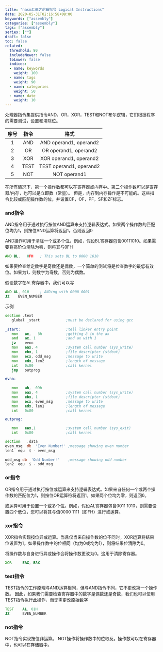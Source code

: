 ```yaml
---
title: "nasm汇编之逻辑指令 Logical Instructions"
date: 2020-05-31T02:16:58+08:00
keywords: ["assembly"]
categories: ["assembly"]
tags: ["assembly"]
series: [""]
draft: false
toc: false
related:
  threshold: 80
  includeNewer: false
  toLower: false
  indices:
  - name: keywords
    weight: 100
  - name: tags
    weight: 90
  - name: categories
    weight: 50
  - name: date
    weight: 10
---
```

处理器指令集提供指令AND，OR，XOR，TEST和NOT布尔逻辑，它们根据程序的需要测试，设置和清除位。

|序号| 指令 | 格式 |
|:---:|:---:|:---:|
|1|	AND|	AND operand1, operand2|
|2|	OR|	OR operand1, operand2|
|3|	XOR|	XOR operand1, operand2|
|4|	TEST|	TEST operand1, operand2|
|5|	NOT|	NOT operand1|
在所有情况下，第一个操作数都可以在寄存器或内存中。第二个操作数可以是寄存器/内存，也可以是立即数（常量）。
但是，内存到内存操作是不可能的。这些指令比较或匹配操作数的位，并设置CF，OF，PF，SF和ZF标志。


### and指令
AND指令用于通过执行按位AND运算来支持逻辑表达式。如果两个操作数的匹配位均为1，则按位AND运算将返回1，否则返回0

AND操作可用于清除一个或多个位。例如，假设BL寄存器包含00111010。如果需要将高阶位清除为零，则将其与0FH
```asm
AND	BL,   0FH   ; This sets BL to 0000 1010
```
如果要检查给定数字是奇数还是偶数，一个简单的测试将是检查数字的最低有效位。如果为1，则数字为奇数，否则为偶数。

假设数字在AL寄存器中，我们可以写
```asm
AND	AL, 01H     ; ANDing with 0000 0001
JZ    EVEN_NUMBER
```
示例
```asm
section .text
   global _start            ;must be declared for using gcc
	
_start:                     ;tell linker entry point
   mov   ax,   8h           ;getting 8 in the ax 
   and   ax, 1              ;and ax with 1
   jz    evnn
   mov   eax, 4             ;system call number (sys_write)
   mov   ebx, 1             ;file descriptor (stdout)
   mov   ecx, odd_msg       ;message to write
   mov   edx, len2          ;length of message
   int   0x80               ;call kernel
   jmp   outprog

evnn:   
  
   mov   ah,  09h
   mov   eax, 4             ;system call number (sys_write)
   mov   ebx, 1             ;file descriptor (stdout)
   mov   ecx, even_msg      ;message to write
   mov   edx, len1          ;length of message
   int   0x80               ;call kernel

outprog:

   mov   eax,1              ;system call number (sys_exit)
   int   0x80               ;call kernel

section   .data
even_msg  db  'Even Number!' ;message showing even number
len1  equ  $ - even_msg 
   
odd_msg db  'Odd Number!'    ;message showing odd number
len2  equ  $ - odd_msg
```

### or指令
OR指令用于通过执行按位或运算来支持逻辑表达式。如果来自任何一个或两个操作数的匹配位为1，则按位OR运算符将返回1。如果两个位均为零，则返回0。

或运算可用于设置一个或多个位。例如，假设AL寄存器包含0011 1010，则需要设置四个低位，您可以将其与值0000 1111（即FH）进行或运算。

### xor指令
XOR指令实现按位异或运算。当且仅当来自操作数的位不同时，XOR运算将结果位设置为1。如果操作数中的位相同（均为0或均为1），则将结果位清除为0。

将操作数与自身进行异或操作会将操作数更改为0。这用于清除寄存器。
```asm
XOR     EAX, EAX
```

### test指令
TEST指令的工作原理与AND运算相同，但与AND指令不同，它不更改第一个操作数。
因此，如果我们需要检查寄存器中的数字是偶数还是奇数，我们也可以使用TEST指令执行此操作，而无需更改原始数字

```asm
TEST    AL, 01H
JZ      EVEN_NUMBER
```

### not指令
NOT指令实现按位非运算。 NOT操作将操作数中的位取反。操作数可以在寄存器中，也可以在存储器中。


